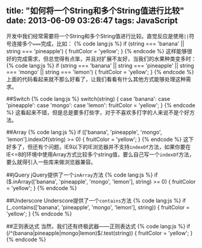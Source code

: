 title: "如何将一个String和多个String值进行比较"
date: 2013-06-09 03:26:47
tags: JavaScript
---

开发中我们经常需要将一个String和多个String值进行比较。直觉反应是使用`||`符号连接多个`===`完成，比如：
{% code lang:js %}
if (string === 'banana' || string === 'pineapple') {
   fruitColor = 'yellow';
}
{% endcode %}
这样能够很好的完成需求，但总觉得有点笨，并且对扩展不友好，当我们的水果种类变多时：
{% code lang:js %}
if (string === 'banana' || string === 'pineapple' || string === 'mongo' || string === 'lemon') {
   fruitColor = 'yellow';
}
{% endcode %}
上面的代码看起来就不那么好看了，让我们看看有什么其他方式能够处理这种需求。

##Switch
{% code lang:js %}
switch(string) {
    case 'banana':
    case 'pineapple':
    case 'mongo':
    case 'lemon':
      fruitColor = 'yellow';
}
{% endcode %}
这看起来不错，但是总是要多打些字，对于不喜欢多打字的人来说不是个好方法。

##Array
{% code lang:js %}
if (['banana', 'pineapple', 'mongo', 'lemon'].indexOf(string) >= 0) {
    fruitColor = 'yellow';
}
{% endcode %}
这下好多了，但还有个问题，IE9以下的IE浏览器并不支持`indexOf`方法，如果你要在IE<=8的环境中使用Array方式比较多个string值，要么自己写一个`indexOf`方法，要么就得引入一些库来做浏览器兼容。

##jQuery
jQuery提供了一个`inArray`方法
{% code lang:js %}
if ($.inArray(['banana', 'pineapple', 'mongo', 'lemon'], string) >= 0) {
    fruitColor = 'yellow';
}
{% endcode %}

##Underscore
Underscore提供了一个`contains`方法
{% code lang:js %}
if (_.contains(['banana', 'pineapple', 'mongo', 'lemon'], string)) {
    fruitColor = 'yellow';
}
{% endcode %}

##正则表达式
当然，我们还有终极武器——正则表达式
{% code lang:js %}
if (/^(banana|pineapple|mongo|lemon)$/.test(string)) {
    fruitColor = 'yellow';
}
{% endcode %}
